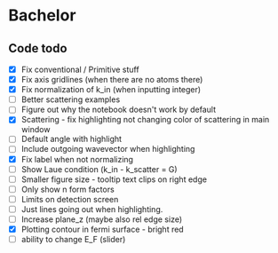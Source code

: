 # Bachelor

## Code todo
- [x] Fix conventional / Primitive stuff
- [x] Fix axis gridlines (when there are no atoms there)
- [x] Fix normalization of k_in (when inputting integer)
- [ ] Better scattering examples
- [ ] Figure out why the notebook doesn't work by default
- [x] Scattering - fix highlighting not changing color of scattering in main window
- [ ] Default angle with highlight
- [ ] Include outgoing wavevector when highlighting
- [x] Fix label when not normalizing
- [ ] Show Laue condition (k_in - k_scatter = G)
- [ ] Smaller figure size - tooltip text clips on right edge
- [ ] Only show n form factors
- [ ] Limits on detection screen
- [ ] Just lines going out when highlighting.
- [ ] Increase plane_z (maybe also rel edge size)
- [x] Plotting contour in fermi surface - bright red
- [ ] ability to change E_F (slider)